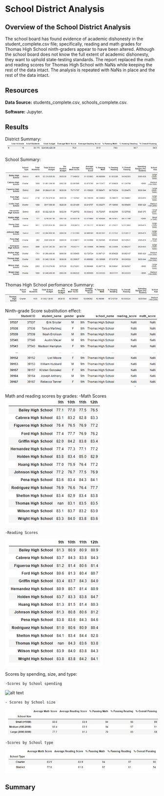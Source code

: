 # School District Analysis


## Overview of the School District Analysis

The school board has found evidence of academic dishonesty in the student_complete.csv file; specifically, reading and math grades for Thomas High School ninth-graders appear to have been altered. Although the school board does not know the full extent of academic dishonesty, they want to uphold state-testing standards. The report replaced the math and reading scores for Thomas High School with NaNs while keeping the rest of the data intact. The analysis is repeated with NaNs in place and the rest of the data intact.

## Resources

**Data Source:** students_complete.csv, schools_complete.csv.

**Software:** Jupyter.

## Results

District Summary:
![district_summary_df](Resources/district_summary_df.png)


School Summary:
![per_school_summary_df](Resources/per_school_summary_df.png)


Thomas High School perfomance Summary:
![Thomas_df](Resources/Thomas_df.png)

Ninth-grade Score substitution effect:
![student_data_df](Resources/student_data_df.png)

Math and reading scores by grades:
	-Math Scores
![math_scores_by_grade](Resources/math_scores_by_grade.png)

	-Reading Scores
![reading_scores_by_grade](Resources/reading_scores_by_grade.png)

Scores by spending, size, and type:

	-Scores by School spending
![alt text](http://url/to/img.png)

	- Scores by School size
![school_size_summary_df](Resources/school_size_summary_df.png)

	-Scores by School type
![school_type_summary_df](Resources/school_type_summary_df.png)


## Summary

